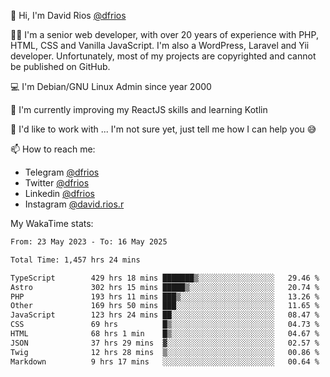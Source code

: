 👋 Hi, I'm David Rios [@dfrios](https://github.com/dfrios)

👨‍💻 I'm a senior web developer, with over 20 years of experience with PHP, HTML, CSS and Vanilla JavaScript. I'm also a WordPress, Laravel and Yii developer. Unfortunately, most of my projects are copyrighted and cannot be published on GitHub.

💻 I'm Debian/GNU Linux Admin since year 2000

🌱 I'm currently improving my ReactJS skills and learning Kotlin

💞️ I'd like to work with ... I'm not sure yet, just tell me how I can help you 😅


📫 How to reach me:
* Telegram [@dfrios](https://t.me/dfrios)
* Twitter [@dfrios](https://twitter.com/dfrios)
* Linkedin [@dfrios](https://linkedin.com/in/dfrios)
* Instagram [@david.rios.r](https://instagram.com/david.rios.r)



My WakaTime stats:
<!--START_SECTION:waka-->

```txt
From: 23 May 2023 - To: 16 May 2025

Total Time: 1,457 hrs 24 mins

TypeScript        429 hrs 18 mins ███████▒░░░░░░░░░░░░░░░░░   29.46 %
Astro             302 hrs 15 mins █████▒░░░░░░░░░░░░░░░░░░░   20.74 %
PHP               193 hrs 11 mins ███▒░░░░░░░░░░░░░░░░░░░░░   13.26 %
Other             169 hrs 50 mins ███░░░░░░░░░░░░░░░░░░░░░░   11.65 %
JavaScript        123 hrs 24 mins ██░░░░░░░░░░░░░░░░░░░░░░░   08.47 %
CSS               69 hrs          █▒░░░░░░░░░░░░░░░░░░░░░░░   04.73 %
HTML              68 hrs 1 min    █▒░░░░░░░░░░░░░░░░░░░░░░░   04.67 %
JSON              37 hrs 29 mins  ▓░░░░░░░░░░░░░░░░░░░░░░░░   02.57 %
Twig              12 hrs 28 mins  ▒░░░░░░░░░░░░░░░░░░░░░░░░   00.86 %
Markdown          9 hrs 17 mins   ░░░░░░░░░░░░░░░░░░░░░░░░░   00.64 %
```

<!--END_SECTION:waka-->

